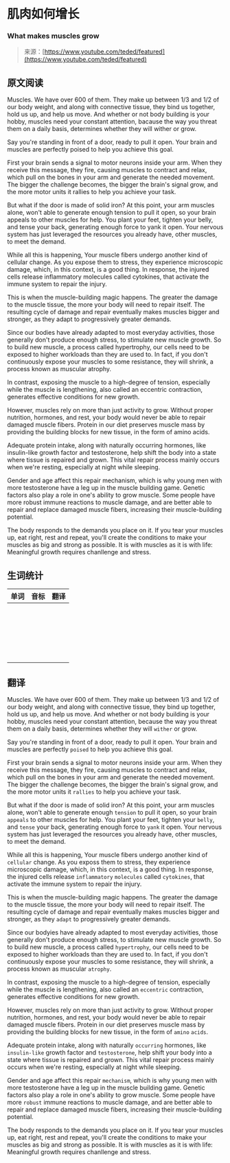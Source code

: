 # 肌肉如何增长

### What makes muscles grow

>来源：[https://www.youtube.com/teded/featured](https://www.youtube.com/teded/featured)

## 原文阅读

Muscles. We have over 600 of them. They make up between 1/3 and 1/2 of our body weight, and along with connective tissue, they bind us together, hold us up, and help us move. And whether or not body building is your hobby, muscles need your constant attention, bacause the way you threat them on a daily basis, determines whether they will wither or grow.

Say you're standing in front of a door, ready to pull it open. Your brain and muscles are perfectly poised to help you achieve this goal. 

First your brain sends a signal to motor neurons inside your arm. When they receive this message, they fire, causing muscles to contract and relax, which pull on the bones in your arm and generate the needed movement. The bigger the challenge becomes, the bigger the brain's signal grow, and the more motor units it rallies to help you achieve your task.

But what if the door is made of solid iron? At this point, your arm muscles alone, won't able to generate enough tension to pull it open, so your brain appeals to other muscles for help. You plant your feet, tighten your belly, and tense your back, generating enough force to yank it open. Your nervous system has just leveraged the resources you already have, other muscles, to meet the demand.

While all this is happening, Your muscle fibers undergo another kind of cellular change. As you expose them to stress, they experience microscopic damage, which, in this context, is a good thing. In response, the injured cells release inflammatory molecules called cytokines, that activate the immune system to repair the injury.

This is when the muscle-building magic happens. The greater the damage to the muscle tissue, the more your body will need to repair itself. The resulting cycle of damage and repair eventually makes muscles bigger and stronger, as they adapt to progressively greater demands.

Since our bodies have already adapted to most everyday activities, those generally don't produce enough stress, to stimulate new muscle growth. So to build new muscle, a process called hypertrophy, our cells need to be exposed to higher workloads than they are used to. In fact, if you don't continuously expose your muscles to some resistance, they will shrink, a process known as muscular atrophy.

In contrast, exposing the muscle to a high-degree of tension, especially while the muscle is lengthening, also called an eccentric contraction, generates effective conditions for new growth.

However, muscles rely on more than just activity to grow. Without proper nutrition, hormones, and rest, your body would never be able to repair damaged muscle fibers. Protein in our diet preserves muscle mass by providing the building blocks for new tissue, in the form of amino acids.

Adequate protein intake, along with naturally occurring hormones, like insulin-like growth factor and testosterone, help shift the body into a state where tissue is repaired and grown. This vital repair process mainly occurs when we're resting, especially at night while sleeping.

Gender and age affect this repair mechanism, which is why young men with more testosterone have a leg up in the muscle building game. Genetic factors also play a role in one's ability to grow muscle. Some people have more robust immune reactions to muscle damage, and are better able to repair and replace damaged muscle fibers, increasing their muscle-building potential.

The body responds to the demands you place on it. If you tear your muscles up, eat right, rest and repeat, you'll create the conditions to make your muscles as big and strong as possible. It is with muscles as it is with life: Meaningful growth requires chanllenge and stress.

## 生词统计
| 单词 | 音标 | 翻译 |
|-|-|-|
|  |  |  |
|  |  |  |
|  |  |  |
|  |  |  |
|  |  |  |
|  |  |  |
|  |  |  |
|  |  |  |
|  |  |  |
|  |  |  |
|  |  |  |
|  |  |  |
|  |  |  |
|  |  |  |
|  |  |  |
|  |  |  |
|  |  |  |
|  |  |  |
|  |  |  |
|  |  |  |
|  |  |  |
|  |  |  |
|  |  |  |

## 翻译

Muscles. We have over 600 of them. They make up between 1/3 and 1/2 of our body weight, and along with connective tissue, they bind up together, hold us up, and help us move. And whether or not body building is your hobby, muscles need your constant attention, because the way you threat them on a daily basis, determines whether they will `wither` or grow.

Say you're standing in front of a door, ready to pull it open. Your brain and muscles are perfectly `poised` to help you achieve this goal.

First your brain sends a signal to motor neurons inside your arm. When they receive this message, they fire, causing muscles to contract and relax, which pull on the bones in your arm and generate the needed movement. The bigger the challenge becomes, the bigger the brain's signal grow, and the more motor units it `rallies` to help you achieve your task.

But what if the door is made of solid iron? At this point, your arm muscles alone, won't able to generate enough `tension` to pull it open, so your brain `appeals` to other muscles for help. You plant your feet, tighten your `belly`, and `tense` your back, generating enough force to `yank` it open. Your nervous system has just leveraged the resources you already have, other muscles, to meet the demand.

While all this is happening, Your muscle fibers undergo another kind of `cellular` change. As you exposs them to stress, they experience microscopic damage, which, in this context, is a good thing. In response, the injured cells release `inflammatory` `molecules` called `cytokines`, that activate the immune system to repair the injury.

This is when the muscle-building magic happens. The greater the damage to the muscle tissue, the more your body will need to repair itself. The resulting cycle of damage and repair eventually makes muscles bigger and stronger, as they `adapt` to progressively greater demands.

Since our bodyies have already adapted to most everyday activities, those generally don't produce enough stress, to stimulate new muscle growth. So to build new muscle, a process called `hypertrophy`, our cells need to be exposed to higher workloads than they are used to. In fact, if you don't continuously expose your muscles to some resistance, they will shrink, a process known as muscular `atrophy`.

In contrast, exposing the muscle to a high-degree of tension, especially while the muscle is lengthening, also called an `eccentric` contraction, generates effective conditions for new growth.

However, muscles rely on more than just activity to grow. Without proper nutrition, hormones, and rest, your body would never be able to repair damaged muscle fibers. Protein in our diet preserves muscle mass by providing the building blocks for new tissue, in the form of `amino` `acids`.

Adequate protein intake, along with naturally `occurring` hormones, like `insulin-like` growth factor and `testosterone`, help shift your body into a state where tissue is repaired and grown. This vital repair process mainly occurs when we're resting, especially at night while sleeping.

Gender and age affect this repair `mechanism`, which is why young men with more testosterone have a leg up in the muscle building game. Genetic factors also play a role in one's ability to grow muscle. Some people have more `robust` immune reactions to muscle damage, and are better able to repair and replace damaged muscle fibers, increasing their muscle-building potential.

The body responds to the demands you place on it. If you tear your muscles up, eat right, rest and repeat, you'll create the conditions to make your muscles as big and strong as possible. It is with muscles as it is with life: Meaningful growth requires chanllenge and stress.

<src-rtyAudio src="https://rtyxmd.gitee.io/rtyresources2020/August/What%20makes%20muscles%20grow.mp3"></src-rtyAudio>